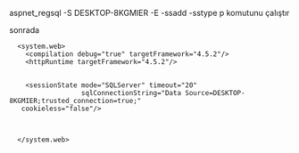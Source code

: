 aspnet_regsql -S DESKTOP-8KGMIER -E -ssadd -sstype p
komutunu çalıştır

sonrada 

````
  <system.web>
    <compilation debug="true" targetFramework="4.5.2"/>
    <httpRuntime targetFramework="4.5.2"/>


    <sessionState mode="SQLServer" timeout="20" 
                  sqlConnectionString="Data Source=DESKTOP-8KGMIER;trusted_connection=true;"
   cookieless="false"/>
      
    
    
  </system.web>
  
  ````
